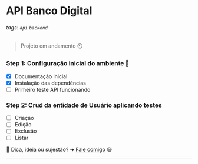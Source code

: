 # API Banco Digital

###### tags: `api` `backend`

> Projeto em andamento :timer_clock:

### Step 1: Configuração inicial do ambiente :rocket:

- [x] Documentação inicial
- [x] Instalação das dependências
- [ ] Primeiro teste API funcionando

### Step 2: Crud da entidade de Usuário aplicando testes

- [ ] Criação
- [ ] Edição
- [ ] Exclusão
- [ ] Listar

:pushpin: Dica, ideia ou sujestão? ➜ [Fale comigo](https://beacons.ai/marianegrao) :smiley:

---
